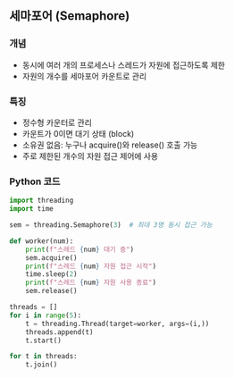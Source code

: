 ## 세마포어 (Semaphore)

### 개념
- 동시에 여러 개의 프로세스나 스레드가 자원에 접근하도록 제한
- 자원의 개수를 세마포어 카운트로 관리

### 특징
- 정수형 카운터로 관리
- 카운트가 0이면 대기 상태 (block)
- 소유권 없음: 누구나 acquire()와 release() 호출 가능
- 주로 제한된 개수의 자원 접근 제어에 사용

### Python 코드 
```python
import threading
import time

sem = threading.Semaphore(3)  # 최대 3명 동시 접근 가능

def worker(num):
    print(f"스레드 {num} 대기 중")
    sem.acquire()
    print(f"스레드 {num} 자원 접근 시작")
    time.sleep(2)
    print(f"스레드 {num} 자원 사용 종료")
    sem.release()

threads = []
for i in range(5):
    t = threading.Thread(target=worker, args=(i,))
    threads.append(t)
    t.start()

for t in threads:
    t.join()

